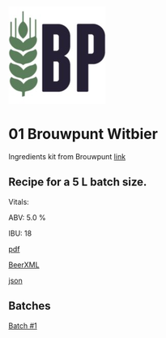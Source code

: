![logo](./01_Brouwpunt_Witbier.jpeg)

# 01 Brouwpunt Witbier

Ingredients kit from Brouwpunt [link](https://brouwpunt.nl/product/brouwpunt-wit-2/)

## Recipe for a 5 L batch size.

Vitals:

ABV: 5.0 %

IBU: 18

[pdf](./01_Brouwpunt_Witbier.pdf)

[BeerXML](./01_Brouwpunt_Witbier.xml)

[json](./01_Brouwpunt_Witbier.json)

## Batches

[Batch #1](../../batches/batch_1/README.md)
